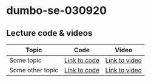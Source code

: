 # dumbo-se-030920

## Lecture code & videos
| Topic            | Code                | Video                |
| -----            | ----                | -----                |
| Some topic       | [Link to code](url) | [Link to video](url) |
| Some other topic | [Link to code](url) | [Link to video](url) |
